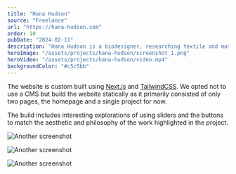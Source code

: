 ```yaml
---
title: "Hana Hudson"
source: "Freelance"
url: "https://hana-hudson.com"
order: 10
pubDate: "2024-02-11"
description: "Hana Hudson is a biodesigner, researching textile and material lifecycles. Wanting to build an online presence, she approached me to build a portfolio website to capture the various elements of her practise into a single website."
heroImage: "/assets/projects/hana-hudson/screenshot_1.png"
heroVideo: "/assets/projects/hana-hudson/video.mp4"
backgroundColor: "#c5c5bb"
---
```


The website is custom built using [Next.js](https://nextjs.org/) and [TailwindCSS](https://tailwindcss.com/). We opted not to use a CMS but build the website statically as it primarily consisted of only two pages, the homepage and a single project for now.

The build includes interesting explorations of using sliders and the buttons to match the aesthetic and philosophy of the work highlighted in the project.

![Another screenshot](/assets/projects/hana-hudson/screenshot_2.png)

![Another screenshot](/assets/projects/hana-hudson/screenshot_3.png)

![Another screenshot](/assets/projects/hana-hudson/screenshot_4.png)
